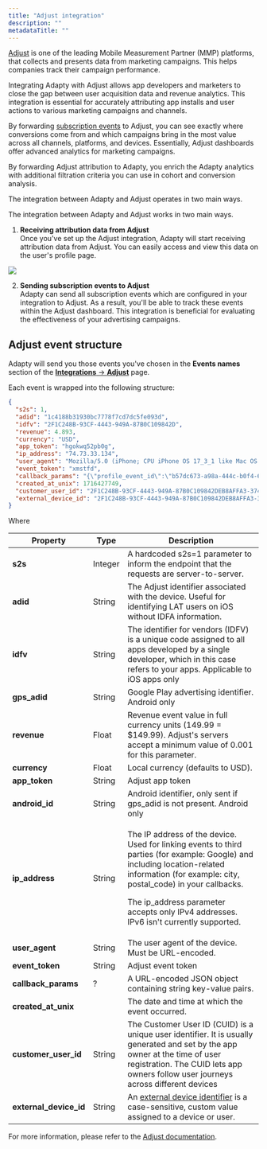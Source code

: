 ```yaml
---
title: "Adjust integration"
description: ""
metadataTitle: ""
---
```


[Adjust](https://www.adjust.com/) is one of the leading Mobile Measurement Partner (MMP) platforms, that collects and presents data from marketing campaigns. This helps companies track their campaign performance. 

Integrating Adapty with Adjust allows app developers and marketers to close the gap between user acquisition data and revenue analytics. This integration is essential for accurately attributing app installs and user actions to various marketing campaigns and channels.

By forwarding [subscription events](https://docs.adapty.io/docs/events) to Adjust, you can see exactly where conversions come from and which campaigns bring in the most value across all channels, platforms, and devices. Essentially, Adjust dashboards offer advanced analytics for marketing campaigns.

By forwarding Adjust attribution to Adapty, you enrich the Adapty analytics with additional filtration criteria you can use in cohort and conversion analysis.

The integration between Adapty and Adjust operates in two main ways.

The integration between Adapty and Adjust works in two main ways.

1. **Receiving attribution data from Adjust**  
   Once you've set up the Adjust integration, Adapty will start receiving attribution data from Adjust. You can easily access and view this data on the user's profile page.


<div style={{ textAlign: 'center' }}>
  <img 
    src="https://files.readme.io/d2f019d-adjust_adapty_attributionsection.png" 
    style={{ width: '700px', border: '1px solid grey' }}
  />
</div>





2. **Sending subscription events to Adjust**  
   Adapty can send all subscription events which are configured in your integration to Adjust. As a result, you'll be able to track these events within the Adjust dashboard. This integration is beneficial for evaluating the effectiveness of your advertising campaigns.

## Adjust event structure

Adapty will send you those events you've chosen in the **Events names** section of the [**Integrations** ->  **Adjust**](https://app.adapty.io/integrations/appsflyer) page.

Each event is wrapped into the following structure:

```json title="Json"
{
  "s2s": 1,
  "adid": "1c4188b31930bc7778f7cd7dc5fe093d",
  "idfv": "2F1C248B-93CF-4443-949A-87B0C109842D",
  "revenue": 4.893,
  "currency": "USD",
  "app_token": "hgokwq52pb0g",
  "ip_address": "74.73.33.134",
  "user_agent": "Mozilla/5.0 (iPhone; CPU iPhone OS 17_3_1 like Mac OS X) AppleWebKit/605.1.15 (KHTML, like Gecko) Mobile/15E148",
  "event_token": "xmstfd",
  "callback_params": "{\"profile_event_id\":\"b57dc673-a98a-444c-b0f4-66f31047d8e8\",\"profile_id\":\"ad1ef1c0-4248-4558-9dd3-24154d47682b\",\"store_country\":\"US\",\"profile_country\":\"US\",\"profile_total_revenue_usd\":\"90.19942005350637\",\"environment\":\"Production\",\"store\":\"app_store\",\"vendor_product_id\":\"askhowto.weekly.02\",\"transaction_id\":\"310001839953853\",\"original_transaction_id\":\"310001669643532\",\"purchase_date\":\"2024-05-23T01:29:09.000000+0000\",\"original_purchase_date\":\"2023-12-25T19:08:38.000000+0000\",\"event_datetime\":\"2024-05-23T01:29:09.000000+0000\",\"currency\":\"USD\",\"price_usd\":\"6.99\",\"proceeds_usd\":\"4.893\",\"net_revenue_usd\":\"4.893\",\"tax_amount_usd\":\"0.0\",\"price_local\":\"6.99\",\"proceeds_local\":\"4.893\",\"net_revenue_local\":\"4.893\",\"tax_amount_local\":\"0.0\",\"consecutive_payments\":\"14\",\"rate_after_first_year\":\"False\",\"subscription_expires_at\":\"2024-05-30T01:29:09.000000+0000\",\"customer_user_id\":\"2F1C248B-93CF-4443-949A-87B0C109842DEB8AFFA3-374E-49F2-8A94-0F15A170A6F9\",\"integration_event_id\":\"64478b33-a2ba-47ce-9c33-4483171024bc\"}",
  "created_at_unix": 1716427749,
  "customer_user_id": "2F1C248B-93CF-4443-949A-87B0C109842DEB8AFFA3-374E-49F2-8A94-0F15A170A6F9",
  "external_device_id": "2F1C248B-93CF-4443-949A-87B0C109842DEB8AFFA3-374E-49F2-8A94-0F15A170A6F9"
}
```

Where

| Property | Type | Description |
|--------|----|-----------|
| **s2s** | Integer | A hardcoded s2s=1 parameter to inform the endpoint that the requests are server-to-server. |
| **adid** | String | The Adjust identifier associated with the device. Useful for identifying LAT users on iOS without IDFA information. |
| **idfv** | String | The identifier for vendors (IDFV) is a unique code assigned to all apps developed by a single developer, which in this case refers to your apps. Applicable to iOS apps only |
| **gps_adid** | String | Google Play advertising identifier. Android only |
| **revenue** | Float | Revenue event value in full currency units (149.99 = $149.99). Adjust's servers accept a minimum value of 0.001 for this parameter. |
| **currency** | Float | Local currency (defaults to USD). |
| **app_token** | String | Adjust app token |
| **android_id** | String | Android identifier, only sent if gps_adid is not present. Android only |
| **ip_address** | String | <p>The IP address of the device. Used for linking events to third parties (for example: Google) and including location-related information (for example: city, postal_code) in your callbacks.</p><p></p><p>The ip_address parameter accepts only IPv4 addresses. IPv6 isn't currently supported.</p> |
| **user_agent** | String | The user agent of the device. Must be URL-encoded. |
| **event_token** | String | Adjust event token |
| **callback_params** | ? | A URL-encoded JSON object containing string key-value pairs. |
| **created_at_unix** |  | The date and time at which the event occurred. |
| **customer_user_id** | String | The Customer User ID (CUID) is a unique user identifier. It is usually generated and set by the app owner at the time of user registration. The CUID lets app owners follow user journeys across different devices |
| **external_device_id** | String | An [external device identifier](https://help.adjust.com/en/article/external-device-identifiers) is a case-sensitive, custom value assigned to a device or user. |


For more information, please refer to the [Adjust documentation](https://help.adjust.com/en/article/server-to-server-events).